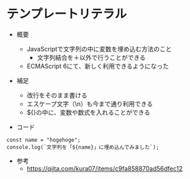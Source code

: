 # テンプレートリテラル
- 概要
  - JavaScriptで文字列の中に変数を埋め込む方法のこと
    - 文字列結合を＋以外で行うことができる
  - ECMAScript 6にて、新しく利用できるようになった

- 補足
  - 改行をそのまま書ける
  - エスケープ文字（\n）も今まで通り利用できる
  - ${}の中に、変数や数式を入れることができる

- コード
```
const name = "hogehoge";
console.log(`文字列を「${name}」に埋め込んでみました`);
```

- 参考
  - https://qiita.com/kura07/items/c9fa858870ad56dfec12
